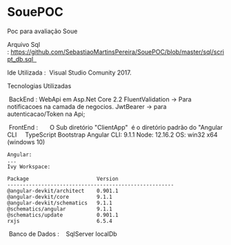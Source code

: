 # SouePOC
Poc para avaliação  Soue

Arquivo Sql : https://github.com/SebastiaoMartinsPereira/SouePOC/blob/master/sql/script_db.sql  

Ide Utilizada :
 Visual Studio Comunity 2017.

Tecnologias Utilizadas 

 BackEnd : 
	WebApi em Asp.Net Core 2.2
	FluentValidation -> Para notificacoes na camada de negocios.
	JwtBearer -> para autenticacao/Token na Api;

 FrontEnd :
     
	O Sub diretório "ClientApp"  é o diretório padrão do "Angular CLI
    TypeScript
	Bootstrap
	Angular CLI: 9.1.1
	Node: 12.16.2
	OS: win32 x64 (windows 10)

	Angular:
	...
	Ivy Workspace:

	Package                      Version
	------------------------------------------------------
	@angular-devkit/architect    0.901.1
	@angular-devkit/core         9.1.1
	@angular-devkit/schematics   9.1.1
	@schematics/angular          9.1.1
	@schematics/update           0.901.1
	rxjs                         6.5.4

 Banco de Dados :
   SqlServer localDb
